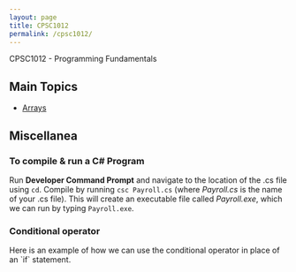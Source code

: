 ```yaml
---
layout: page
title: CPSC1012
permalink: /cpsc1012/
---
```


CPSC1012 - Programming Fundamentals

<h2>Main Topics</h2>


- [Arrays](./CPSC1012_Arrays.markdown)


<h2>Miscellanea</h2>
<h3>To compile & run a C# Program</h3>

Run **Developer Command Prompt** and navigate to the location of the .cs file using `cd`.
Compile by running ```csc Payroll.cs``` (where _Payroll.cs_ is the name of your .cs file).
This will create an executable file called _Payroll.exe_, which we can run by typing ```Payroll.exe```.


<h3>Conditional operator</h3>
Here is an example of how we can use the conditional operator in place of an `if` statement.
<script src="https://gist.github.com/dmarshNAIT/d0176ca742ae6c36918dd1f951a3b3ca.js"></script>
